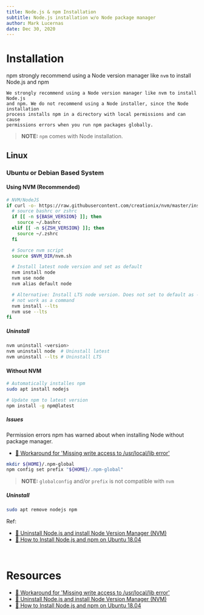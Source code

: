 ```yaml
---
title: Node.js & npm Installation
subtitle: Node.js installation w/o Node package manager
author: Mark Lucernas
date: Dec 30, 2020
---
```



# Installation

npm strongly recommend using a Node version manager like `nvm` to install
Node.js and npm

```
We strongly recommend using a Node version manager like nvm to install Node.js
and npm. We do not recommend using a Node installer, since the Node installation
process installs npm in a directory with local permissions and can cause
permissions errors when you run npm packages globally.
```

> **NOTE:** `npm` comes with Node installation.

## Linux

### Ubuntu or Debian Based System

#### Using NVM (Recommended)

```sh
# NVM/NodeJS
if curl -o- https://raw.githubusercontent.com/creationix/nvm/master/install.sh | bash; then
  # source bashrc or zshrc
  if [[ -n ${BASH_VERSION} ]]; then
    source ~/.bashrc
  elif [[ -n ${ZSH_VERSION} ]]; then
    source ~/.zshrc
  fi

  # Source nvm script
  source $NVM_DIR/nvm.sh

  # Install latest node version and set as default
  nvm install node
  nvm use node
  nvm alias default node

  # Alternative: Install LTS node version. Does not set to default as --lts does
  # not work as a command
  nvm install --lts
  nvm use --lts
fi
```

##### Uninstall

```sh
nvm uninstall <version>
nvm uninstall node  # Uninstall latest
nvm uninstall --lts # Uninstall LTS
```

#### Without NVM

```sh
# Automatically installes npm
sudo apt install nodejs

# Update npm to latest version
npm install -g npm@latest
```

##### Issues

Permission errors npm has warned about when installing Node without package
manager.

- [📄 Workaround for 'Missing write access to /usr/local/lib error'](https://docs.npmjs.com/resolving-eacces-permissions-errors-when-installing-packages-globally)

```sh
mkdir ${HOME}/.npm-global
npm config set prefix "${HOME}/.npm-global"
```

> **NOTE:** `globalconfig` and/or `prefix` is not compatible with `nvm`

##### Uninstall

```sh
sudo apt remove nodejs npm
```

Ref:

- [📄 Uninstall Node.js and install Node Version Manager (NVM)](https://ajaykarwal.com/uninstall-node-and-install-nvm)
- [📄 How to Install Node.js and npm on Ubuntu 18.04](https://linuxize.com/post/how-to-install-node-js-on-ubuntu-18.04/)

<br>

# Resources

- [📄 Workaround for 'Missing write access to /usr/local/lib error'](https://docs.npmjs.com/resolving-eacces-permissions-errors-when-installing-packages-globally)
- [📄 Uninstall Node.js and install Node Version Manager (NVM)](https://ajaykarwal.com/uninstall-node-and-install-nvm)
- [📄 How to Install Node.js and npm on Ubuntu 18.04](https://linuxize.com/post/how-to-install-node-js-on-ubuntu-18.04/)
